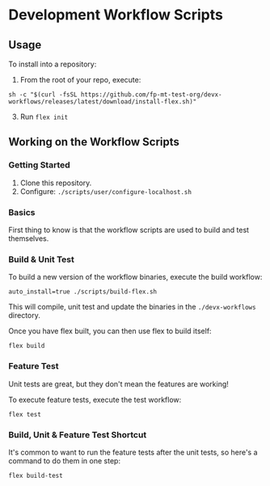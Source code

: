 # Development Workflow Scripts

## Usage

To install into a repository:

1. From the root of your repo, execute:
```
sh -c "$(curl -fsSL https://github.com/fp-mt-test-org/devx-workflows/releases/latest/download/install-flex.sh)"
```
3. Run `flex init`

## Working on the Workflow Scripts

### Getting Started

1. Clone this repository.
2. Configure: `./scripts/user/configure-localhost.sh`

### Basics

First thing to know is that the workflow scripts are used to build and test themselves.

### Build & Unit Test

To build a new version of the workflow binaries, execute the build workflow:

    auto_install=true ./scripts/build-flex.sh

This will compile, unit test and update the binaries in the `./devx-workflows` directory.

Once you have flex built, you can then use flex to build itself:

    flex build

### Feature Test

Unit tests are great, but they don't mean the features are working!

To execute feature tests, execute the test workflow:

    flex test

### Build, Unit & Feature Test Shortcut

It's common to want to run the feature tests after the unit tests, so here's a command to do them in one step:

    flex build-test
